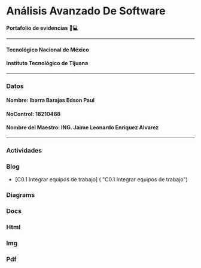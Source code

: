 # Análisis Avanzado De Software
**Portafolio de evidencias :file_folder::computer:**
___
#### Tecnológico Nacional de México
#### Instituto Tecnológico de Tijuana
___
### **Datos**
#### Nombre: Ibarra Barajas Edson Paul
#### NoControl: 18210488
#### Nombre del Maestro: ING. Jaime Leonardo Enriquez Alvarez
___
### Actividades
### Blog
- [C0.1 Integrar equipos de trabajo] ( "C0.1 Integrar equipos de trabajo") 
### Diagrams
### Docs
### Html
### Img
### Pdf 
